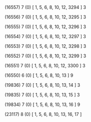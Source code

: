 (16557) 7 (0) [ 1, 5, 6, 8, 10, 12, 3294 ] 3 


(16556) 7 (0) [ 1, 5, 6, 8, 10, 12, 3295 ] 3 


(16555) 7 (0) [ 1, 5, 6, 8, 10, 12, 3296 ] 3 


(16554) 7 (0) [ 1, 5, 6, 8, 10, 12, 3297 ] 3 


(16553) 7 (0) [ 1, 5, 6, 8, 10, 12, 3298 ] 3 


(16552) 7 (0) [ 1, 5, 6, 8, 10, 12, 3299 ] 3 


(16551) 7 (0) [ 1, 5, 6, 8, 10, 12, 3300 ] 3 


(16550) 6 (0) [ 1, 5, 6, 8, 10, 13 ] 9 


(19836) 7 (0) [ 1, 5, 6, 8, 10, 13, 14 ] 3 


(19835) 7 (0) [ 1, 5, 6, 8, 10, 13, 15 ] 3 


(19834) 7 (0) [ 1, 5, 6, 8, 10, 13, 16 ] 9 


(23117) 8 (0) [ 1, 5, 6, 8, 10, 13, 16, 17 ]  


